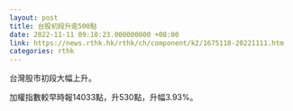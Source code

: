 ```yaml
---
layout: post
title: 台股初段升逾500點
date: 2022-11-11 09:10:23.000000000 +08:00
link: https://news.rthk.hk/rthk/ch/component/k2/1675118-20221111.htm
categories: rthk
---
```


台灣股市初段大幅上升。

加權指數較早時報14033點，升530點，升幅3.93%。
